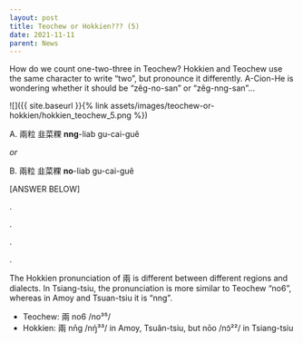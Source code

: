 ```yaml
---
layout: post
title: Teochew or Hokkien??? (5)
date: 2021-11-11
parent: News
---
```


How do we count one-two-three in Teochew? Hokkien and Teochew use the same character to write “two”, but pronounce it differently. A-Cion-He is wondering whether it should be “zêg-no-san” or “zêg-nng-san”... 

![]({{ site.baseurl }}{% link assets/images/teochew-or-hokkien/hokkien_teochew_5.png %})


A. 兩粒 韭菜粿 **nng**-liab gu-cai-guê

*or*

B. 兩粒 韭菜粿 **no**-liab gu-cai-guê


[ANSWER BELOW]

.

.

.

.

The Hokkien pronunciation of 兩 is different between different regions and dialects. In Tsiang-tsiu, the pronunciation is more similar to Teochew “no6”, whereas in Amoy and Tsuan-tsiu it is “nng”. 

 * Teochew: 兩 no6 /no³⁵/
 * Hokkien: 兩 nn̄g /nŋ̍³³/ in Amoy, Tsuân-tsiu, but nōo /nɔ̃²²/ in Tsiang-tsiu
